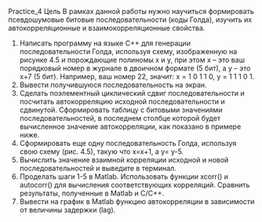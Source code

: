 Practice_4
Цель
В рамках данной работы нужно научиться формировать псевдошумовые битовые последовательности (коды Голда), изучить их автокорреляционные и взаимокорреляционные свойства.

1. Написать программу на языке С++ для генерации последовательности Голда, используя схему, изображенную на рисунке 4.5 и порождающие полиномы x и y, при этом x – это ваш порядковый номер в журнале в двоичном формате (5 бит), а y – это x+7 (5 бит). Например, ваш номер 22, значит: x = 1 0 1 1 0, y = 1 1 1 0 1.
2. Вывести получившуюся последовательность на экран.
3. Сделать поэлементный циклический сдвиг последовательности и посчитать автокорреляцию исходной последовательности и сдвинутой. Сформировать таблицу с битовыми значениями последовательностей, в последнем столбце которой будет вычисленное значение автокорреляции, как показано в примере ниже.
4. Сформировать еще одну последовательность Голда, используя свою схему (рис. 4.5), такую что x=x+1, а y= у-5.
5. Вычислить значение взаимной корреляции исходной и новой последовательностей и выведите в терминал.
6. Проделать шаги 1-5 в Matlab. Использовать функции xcorr() и autocorr() для вычисления соответствующих корреляций. Сравнить результаты, полученные в Matlab и C/C++.
7. Вывести на график в Matlab функцию автокорреляции в зависимости от величины задержки (lag).
